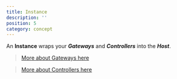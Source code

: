 ```yaml
---
title: Instance
description: ''
position: 5
category: concept
---
```


An **Instance** wraps your ***Gateways*** and ***Controllers*** into the ***Host***.
> [More about Gateways here](/concept/gateway)

> [More about Controllers here](/concept/controller)
